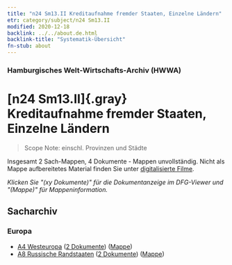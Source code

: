 ```yaml
---
title: "n24 Sm13.II Kreditaufnahme fremder Staaten, Einzelne Ländern"
etr: category/subject/n24 Sm13.II
modified: 2020-12-18
backlink: ../../about.de.html
backlink-title: "Systematik-Übersicht"
fn-stub: about
---
```


### Hamburgisches Welt-Wirtschafts-Archiv (HWWA)
# [n24 Sm13.II]{.gray}&#8201; Kreditaufnahme fremder Staaten, Einzelne Ländern&#160; 


> Scope Note: einschl. Provinzen und Städte



Insgesamt 2 Sach-Mappen, 4 Dokumente - Mappen unvollständig.
Nicht als Mappe aufbereitetes Material finden Sie unter [digitalisierte Filme](/film/h1_sh).

_Klicken Sie "(xy Dokumente)" für die Dokumentanzeige im DFG-Viewer und "(Mappe)" für Mappeninformation._

## Sacharchiv




### Europa

- [A4 Westeuropa](../../../geo/about.de.html#A4) (<a href="https://dfg-viewer.de/show/?tx_dlf[id]=https://pm20.zbw.eu/mets/sh/1408xx/140897/1453xx/145375/public.mets.de.xml" target="_blank">2 Dokumente</a>) ([Mappe](http://purl.org/pressemappe20/folder/sh/140897,145375))
- [A8 Russische Randstaaten](../../../geo/about.de.html#A8) (<a href="https://dfg-viewer.de/show/?tx_dlf[id]=https://pm20.zbw.eu/mets/sh/1409xx/140904/1453xx/145375/public.mets.de.xml" target="_blank">2 Dokumente</a>) ([Mappe](http://purl.org/pressemappe20/folder/sh/140904,145375))


